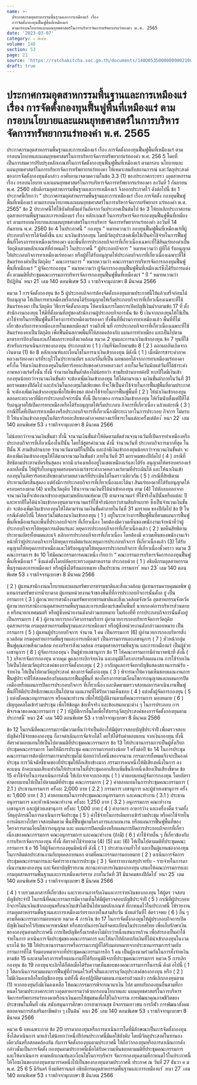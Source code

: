 ```yaml
---
name: >-
  ประกาศกรมอุตสาหกรรมพื้นฐานและการเหมืองแร่ เรื่อง
  การจัดตั้งกองทุนฟื้นฟูพื้นที่เหมืองแร่
  ตามกรอบนโยบายและแผนยุทธศาสตร์ในการบริหารจัดการทรัพยากรแร่ทองคำ พ.ศ. 2565
date: '2023-03-07'
category: ง พิเศษ
volume: 140
section: 53
page: 21
source: 'https://ratchakitcha.soc.go.th/documents/140D053S0000000002100.pdf'
draft: true
---
```


# ประกาศกรมอุตสาหกรรมพื้นฐานและการเหมืองแร่ เรื่อง การจัดตั้งกองทุนฟื้นฟูพื้นที่เหมืองแร่ ตามกรอบนโยบายและแผนยุทธศาสตร์ในการบริหารจัดการทรัพยากรแร่ทองคำ พ.ศ. 2565

ประกาศกรมอุตสาหกรรมพื้นฐานและการเหมืองแร่ เรื่อง การจัดตั้งกองทุนฟื้นฟูพื้นที่เหมืองแร่ ตามกรอบนโยบายและแผนยุทธศาสตร์ในการบริหารจัดการทรัพยากรแร่ทองคำ พ.ศ. 256 5 โดยที่เป็นการสมควรปรับปรุงหลักเกณฑ์ในการจัดตั้งกองทุนฟื้นฟูพื้นที่เหมืองแร่ ตามกรอบ นโยบายและแผนยุทธศาสตร์ในการบริหารจัดการทรัพยากรแร่ทองคา ให้เหมาะสมกับสถานการณ์ และวัตถุประสงค์ของการจัดตั้งกองทุนดังกล่าว อาศัยอานาจตามความในข้อ 3.3 (1) ของประกาศกระทรว งอุตสาหกรรม เรื่อง กรอบนโยบาย และแผนยุทธศาสตร์ในการบริหารจัดการทรัพยากรแร่ทองคา ลงวันที่ 1 กันยายน พ.ศ. 2560 อธิบดีกรมอุตสาหกรรมพื้นฐานและการเหมืองแร่ จึงออกประกาศไว้ ดังต่อไปนี้ ข้อ 1 ประกาศนี้เรียกว่า “ ประกาศกรมอุตสาหกรรมพื้นฐานและการเหมืองแร่ เรื่อง การจัดตั้ง กองทุนฟื้นฟูพื้นที่เหมืองแร่ ตามกรอบนโยบายและแผนยุทธศาสตร์ในการบริหารจัดการทรัพยากร แร่ทองคำ พ.ศ. 2565” ข้อ 2 ประกาศนี้ให้ใช้บังคับตั้งแต่วันถัดจากวันประกาศเป็นต้นไป ข้อ 3 ให้ยกเลิกประกาศกรมอุตสาหกรรมพื้นฐานและการเหมืองแร่ เรื่อง หลักเกณฑ์ ในการบริหารจัดการกองทุนฟื้นฟูพื้นที่เหมืองแร่ ตามกรอบนโยบายและแผนยุทธศาสตร์ในการบริหาร จัดการทรัพยากรแร่ทองคำ ลงวันที่ 14 กันยายน พ.ศ. 2560 ข้อ 4 ในประกาศนี้ “ กองทุน ” หมายความว่า กองทุนฟื้นฟูพื้นที่เหมืองแร่ที่ผู้ประกอบกิจการได้จัดตั้งขึ้น และ นาเงินเข้ากองทุน โดยมีวัตถุประสงค์เพื่อใช้เป็นค่าใช้จ่ายในการฟื้นฟูพื้นที่โครงการทาเหมืองแร่ทองคา และพื้นที่การประกอบกิจการที่เกี่ยวเนื่องเฉพาะที่ใช้สินแร่ทองคำเป็นวัตถุดิบตามหลักเกณฑ์ที่กำหนดไว้ ในประกาศนี้ “ ผู้ประกอบกิจการ ” หมายความว่า ผู้ที่ได้ รับอนุญาตให้ประกอบกิจการทาเหมืองแร่ทองคา หรือผู้ที่ได้รับอนุญาตให้ประกอบกิจการที่เกี่ยวเนื่องเฉพาะที่ใช้สินแร่ทองคำเป็นวัตถุดิบ “ คณะกรรมการ ” หมายความว่า คณะกรรมการบริหารจัดการกองทุนฟื้นฟูพื้นที่เหมืองแร่ “ ผู้จัดการกองทุน ” หมายความว่า ผู้จัดการกองทุนฟื้นฟูพื้นที่เหมืองแร่ซึ่งได้รับการแต่งตั้ง ตามมติที่ประชุมคณะกรรมการบริหารจัดการกองทุนฟื้นฟูพื้นที่เหมืองแร่ “ ปี ” หมายความว่า ปีปฏิทิน ้ หนา 21 ่ เลม 140 ตอนพิเศษ 53 ง ราชกิจจานุเบกษา 8 มีนาคม 2566

หมวด 1 การจัดตั้งกองทุน ข้อ 5 ผู้ประกอบกิจการต้องจัดตั้งกองทุนตามประกาศนี้ให้แล้วเสร็จก่อนได้รับอนุญาต ให้เปิดการทาเหมืองหรือก่อนได้รับอนุญาตให้เริ่มประกอบกิจการที่เกี่ยวเนื่องเฉพาะที่ใช้สินแร่ทองคา เป็นวัตถุดิบ วิธีการจัดตั้งกองทุน ให้ดาเนินการโดยการเปิดบัญชีเงินฝากตามข้อ 17 ที่ ตั้งสำนักงานกองทุน ให้มีที่ตั้งตามที่อยู่ของสำนักงานผู้ประกอบกิจการนั้น ข้อ 6 เงินจากกองทุนให้ใช้เป็นค่าใช้จ่ายในการฟื้นฟูพื้นที่โครงการทำเหมืองแร่ทองคา ทั้งพื้นที่ที่ผ่านการทาเหมืองแล้ว พื้นที่ที่ไม่เกี่ยวข้องกับการทาเหมืองภายในเขตเหมืองแร่ รวมถึงพื้ นที่ การประกอบกิจการที่เกี่ยวเนื่องเฉพาะที่ใช้สินแร่ทองคาเป็นวัตถุดิบ เพื่อฟื้นคืนสภาพพื้นที่ให้สอดคล้องกับ แผนการทำเหมือง และเป็นไปตามมาตรการป้องกันและแก้ไขผลกระทบสิ่งแวดล้อม หมวด 2 ทุนและการนาเงินเข้ากองทุน ข้อ 7 ทุนที่ใช้สำหรับการดาเนินการของกองทุน ประกอบด้วย ( 1 ) เงินที่จัดเก็บตามข้อ 8 ( 2 ) ดอกผลอันเกิดจากเงินตาม (1) ข้อ 8 หลักเกณฑ์และเงื่อนไขในการนาเงินเข้ากองทุน มีดังนี้ ( 1 ) เมื่อมีการชาระค่าภาคหลวงแร่ทองคา แร่ที่ระบุไว้ในประทานบัตร และแร่อื่นที่เป็น ผลพลอยได้จากการทาเหมืองแร่ทองคาครั้งใด ให้นาเงินเข้ากองทุนในอัตราร้อยละสิบของค่าภาคหลวงแร่ ภายในเจ็ดวันนับแต่วันที่ได้ชำระค่าภาคหลวงแร่ครั้งนั้น ทั้งนี้ จำนวนเงินขั้นต่ำต้องไม่น้อยกว่า สามสิบล้านบาทต่อปี หากปีใดมีเงินเข้ากองทุนน้อยกว่าจานวนเงินขั้นต่า จะต้องเพิ่มเงินเข้ากองทุน ให้ได้ตามจานว นเงินขั้นต่าภายในวันที่ 31 มกราคมของปีถัดไป และถ้าเงินในกองทุนไม่เพียงพอ ที่จะใช้เป็นค่าใช้จ่ายในการฟื้นฟูพื้นที่ตามประกาศนี้ จะต้องเพิ่มเงินเข้ากองทุนเพื่อให้เพียงพอ ต่อค่าใช้จ่ายในการฟื้นฟูพื้นที่ ( 2 ) ให้นำเงินเข้ากองทุนตลอดระยะเวลาที่มีการประกอบกิจกำรนั้น ทั้งนี้ ปีแรกของ การนาเงินเข้ากองทุน ให้เริ่มนับตั้งแต่ปีที่ได้รับอนุญาตให้เปิดการทาเหมืองหรือได้รับอนุญาตให้เริ่มประกอบ กิจการที่เกี่ยวเนื่อง แล้วแต่กรณี ( 3 ) กรณีปีใดที่เปิดการทาเหมืองหรือประกอบกิจการที่เกี่ยวเนื่องมีระยะเวลาในการประกอบ กิจการ ไม่ครบปี ให้นาเงินเข้ากองทุนในอัตราร้อยละสิบของค่าภาคหลวงแร่ที่ชาระในแต่ละครั้งแต่ต้อง ้ หนา 22 ่ เลม 140 ตอนพิเศษ 53 ง ราชกิจจานุเบกษา 8 มีนาคม 2566

ไม่น้อยกว่าจานวนเงินขั้นต่า ทั้งนี้ จานวนเงินขั้นต่าให้คิดตามสัดส่วนจานวนวันที่เปิดการทำเหมืองหรือ ประกอบกิจการที่เกี่ยวเนื่องในปีนั้น โดยใช้สูตรคำนวณ ดังนี้ จำนวนวันที่ ประกอบกิจการมากที่สุด ในปีนั้น X สามสิบล้านบาท จำนวนวันตามปีในปีนั้น และถ้ามีเงินเข้ากองทุนน้อยกว่าจานวนเงินขั้นต่า จะต้องเพิ่มเงินเข้ากองทุนให้ได้ตามจานวนเงินขั้นต่า ภายในวันที่ 31 มกราคมของปีถัดไป ( 4 ) กรณีที่สิทธิตามประทานบัตรสิ้นสุดลง หากมี แร่คงเหลืออยู่ในเขตเหมืองแร่และได้รับ อนุญาตให้ครอบครองแร่คงเหลือนั้น ให้ผู้รับใบอนุญาตครอบครองแร่ชาระค่าภาคหลวงแร่ตามที่ประเมินได้ และให้นาเงินเข้ากองทุนในอัตราร้อยละสิบของค่าภาคหลวงแร่ที่ประเมินได้ในคราวเดียวกัน ( 5 ) กรณีที่สิทธิตามประทานบัตรสิ้นสุดลง แต่ยังมีการประกอบกิจการที่เกี่ยวเนื่องและได้นา สินแร่ทองคาที่ได้รับอนุญาตให้ครอบครองตาม (4) มาเป็นวัตถุดิบ ให้นาจานวนเงินที่ได้นำเข้ากองทุน ตาม (4) ไปหักลบออกจากจานวนเงินที่จะต้องนาเข้ากองทุนตามหลักเกณฑ์ตาม (1) ตามจานวนแร่ ที่ใช้จริงในปีนั้นหรือแต่ละ ปี และหากปีใดได้นำเงินเข้ากองทุนตามจานวนแร่ที่ใช้จริงน้อยกว่าสามสิบล้านบาท ซึ่งเป็นจำนวนเงินขั้นต่า จะต้องเพิ่มเงินเข้ากองทุนให้ได้ตามจำนวนเงินขั้นต่าภายในวันที่ 31 มกราคม ของปีถัดไป ข้อ 9 ในกรณีดังต่อไปนี้ ให้ยกเว้นไม่ต้องนาเงินเข้ากองทุน ( 1 ) อยู่ในระหว่างการฟื้นฟูพื้นที่ตามแผนการฟื้นฟูพื้นที่เหมืองแร่และพื้นที่ประกอบกิจการ ที่เกี่ยวเนื่อง โดยต้องมีความเห็นของพนักงานเจ้าหน้าที่ว่าผู้ประกอบกิจการได้หยุดการผลิตแร่และ หยุดการประกอบกิจการที่เกี่ยวเนื่องแล้ว ( 2 ) ขอคืนสิทธิตามประทานบัตรทั้งหมดและแจ้ งเลิกการประกอบกิจการที่เกี่ยวเนื่อง โดยต้องมี ความเห็นของพนักงานเจ้าหน้าที่ว่าผู้ประกอบกิจการได้หยุดการผลิตแร่และหยุดการประกอบกิจการ ที่เกี่ยวเนื่องแล้ว (3) ได้รับอนุญาตให้หยุดการทำเหมืองและได้รับอนุญาตให้หยุดการประกอบกิจการ ที่เกี่ยวเนื่องชั่วคราว หมวด 3 คณะกรรมการ ข้อ 10 ให้มีคณะกรรมการคณะหนึ่ง เรียกว่า “ คณะกรรมการบริหารจัดการกองทุนฟื้นฟู พื้นที่เหมืองแร่ ” ซึ่งแต่งตั้งโดยปลัดกระทรวงอุตสาหกรรม ประกอบด้วย ( 1 ) อธิบดีกรมอุตสาหกรรมพื้นฐานและการเหมืองแร่ หรือผู้ซึ่งได้รับมอบหมาย เป็นประธาน กรรมการ ้ หนา 23 ่ เลม 140 ตอนพิเศษ 53 ง ราชกิจจานุเบกษา 8 มีนาคม 2566

( 2 ) ผู้แทนสานักงานนโยบายและแผนทรัพยากรธรรมชาติและสิ่งแวดล้อม ผู้แทนกรมควบคุมมลพิษ ผู้แทนกรมทรัพยากรน้ำบาดาล ผู้แทนหน่วยงานเจ้าของพื้นที่ที่การประกอบกิจการนั้นตั้งอ ยู่ เป็นกรรมการ ( 3 ) ผู้อานวยการสานักงานทรัพยากรธรรมชาติและสิ่งแวดล้อมจังหวัด อุตสาหกรรมจังหวัด ผู้อานวยการสานักงานอุตสาหกรรมพื้นฐานและการเหมืองแร่เขตในพื้นที่ นายกองค์การบริหารส่วนตาบล หรือนายกเทศมนตรี หรือผู้ซึ่งหน่วยงานดังกล่าวมอบหมาย ในท้องที่ที่ การประกอบกิจการนั้นตั้งอยู่ เป็นกรรมการ ( 4 ) ผู้อานวยการกองวิศวกรรมบริการ ผู้อานวยการกองบริหารจัดการวัตถุดิบอุตสาหกรรม กรมอุตสาหกรรมพื้นฐานและการเหมืองแร่ หรือผู้ซึ่งหน่วยงานดังกล่าวมอบหมาย เป็นกรรมการ ( 5 ) ผู้แทนผู้ประกอบกิจการ จำนวน 1 คน เป็นกรรมการ (6) ผู้อำนวยการกองบริหารสิ่งแวดล้อม กรมอุตสาหกรรมพื้นฐานและการเหมืองแร่ เป็นกรรมการและเลขานุการ ( 7 ) หัวหน้ากลุ่มฟื้นฟูคุณภาพสิ่งแวดล้อม กองบริหารสิ่งแวดล้อม กรมอุตสาหกรรมพื้นฐาน และการเหมืองแร่ เป็นผู้ช่วยเลขานุการ ( 8 ) ผู้จัดการกองทุน เ ป็นผู้ช่วยเลขานุการ ข้อ 11 ให้คณะกรรมการมีอำนาจหน้าที่ ดังนี้ ( 1 ) บริหารจัดการกองทุน ควบคุม ดูแลการเบิกจ่ายเงิน และอนุมัติโครงการหรือแผนงาน การใช้จ่ายเงินให้เป็นไปตามวัตถุประสงค์ของการจัดตั้งกองทุน ( 2 ) กากับดูแลการจัดทาบัญชีแสดงสถานการณ์รับ - จ่ายเงิน ให้เป็นไปตามวัตถุประสงค์ ของการจัดตั้งกองทุน ( 3 ) พิจารณาให้ความเห็นชอบแผนงานการฟื้นฟูประจาปีให้สอดคล้องกับแผนการฟื้นฟูพื้นที่ ของโครงการตามเงื่อนไขการอนุญาตและแผนการปิดเหมืองหรือแผนการปิดการประกอบกิจการ ที่เกี่ยวเนื่อง และติดตามตรวจสอบผลการดาเนินงานฟื้นฟู พื้นที่ให้มีประสิทธิภาพและเป็นไปตาม แผนงานที่ได้รับความเห็นชอบ ( 4 ) แต่งตั้งผู้จัดการกองทุน ( 5 ) แต่งตั้งคณะอนุกรรมการ หรือคณะทำงาน เพื่อให้ปฏิบัติงานตามที่คณะกรรมการ มอบหมาย ( 6 ) เชิญบุคคลใดเข้าร่วมประชุม เพื่อให้ข้อมูล ข้อเท็จจริง และข้อเสนอแนะต่าง ๆ ในการประกอบ การพิจารณาของคณะกรรมการ ( 7 ) ปฏิบัติการอื่นใดเพื่อให้บรรลุวัตถุประสงค์ของการจัดตั้งกองทุนตามประกาศนี้ ้ หนา 24 ่ เลม 140 ตอนพิเศษ 53 ง ราชกิจจานุเบกษา 8 มีนาคม 2566

ข้อ 12 ในกรณีที่คณะกรรมการมีความเห็นว่าจำเป็นต้องให้มีผู้ตรวจสอบบัญชีประจำปี เพื่อตรวจสอบบัญชีค่าใช้จ่ายของกองทุน ก็อาจดำเนินการจัดจ้างได้โ ดยให้ได้รับค่าตอบแทน จากเงินกองทุน ทั้งนี้ อัตราค่าตอบแทนให้เป็นไปตามมติที่ประชุมคณะกรรมการ ข้อ 13 ให้ประธานกรรมการเป็นผู้สั่งเรียกประชุมคณะกรรมการ โดยให้มีการประชุม คณะกรรมการอย่างน้อย 1 ครั้งต่อปี ข้อ 14 ในการประชุมคณะกรรมการต้องมีกรรมการมาประชุมไม่ น้อยกว่ากึ่งหนึ่งของจานวน กรรมการทั้งหมดจึงจะเป็นองค์ประชุม การวินิจฉัยชี้ขาดของที่ประชุมให้ถือเสียงข้างมาก กรรมการคนหนึ่งให้มีเสียงหนึ่งในการ ลงคะแนน ถ้าคะแนนเสียงเท่ากันให้ประธานในที่ประชุมออกเสียงเพิ่มขึ้นอีกหนึ่งเสียงเป็นเสียงชี้ขาด ข้อ 15 ค่าใช้จ่ำยในการดาเนินการดังนี้ ให้เบิกจ่ายจากกองทุน ( 1 ) ค่าตอบแทนผู้จัดการกองทุน โดยอัตราค่าตอบแทนให้เป็นไปตามมติที่ประชุม คณะกรรมการ ( 2 ) ค่าตอบแทนในการประชุมคณะกรรมการ ( 2.1 ) ประธานกรรมการ ครั้งละ 2,000 บาท ( 2.2 ) กรรมการ เลขานุการ และผู้ช่วยเลขานุการ ครั้งละ 1,600 บาท ( 3 ) ค่าตอบแทนในการประชุมคณะอนุกรรมการ และคณะทำงาน ( 3.1 ) ประธานอนุกรรมการ และหัวหน้าคณะทำงาน ครั้งละ 1,250 บาท ( 3.2 ) อนุกรรมการ คณะทำงาน เลขานุการ และผู้ช่วยเลขานุการ ครั้งละ 1,000 บาท ( 4 ) ค่าอาหาร อาหารว่าง และเครื่องดื่ม รวมทั้งวัสดุอุปกรณ์ในการดาเนินการจัดประชุม ( 5 ) ค่าใช้จ่ายในการเดินทางเข้าร่วมประชุม หรือค่าใช้จ่ายในการเดินทางไปตรวจสอบติดตาม พื้นที่ฟื้นฟูตามโครงการและแผนงาน หรือแผนการฟื้นฟูพื้นที่ของโครงการตามเงื่อนไขการอนุญาต และ แผนการปิดเหมืองหรือแผนการปิดการประกอบกิจการที่เกี่ยวเนื่องของคณะกรรมการ คณะอนุกรรมการ และคณะทำงาน (ถ้ามี) ( 6 ) ค่าใช้จ่ายอื่น ๆ ที่เกี่ยวข้องกับการบริหารจัดการกองทุน ทั้งนี้ อัตราค่าใช้จ่ายตาม (4) (5) และ (6) ให้เป็นไปตามมติที่ประชุมคณะกรรมการ ข้ อ 16 ให้ผู้จัดการกองทุนมีหน้าที่ ดังนี้ ( 1 ) ประสานงานทั่วไป และเป็นผู้แทนของกองทุนในการติดต่อประสานงานกับบุคคลภายนอก ตามที่คณะกรรมการมอบหมาย ( 2 ) ดาเนินการจัดการประชุมคณะกรรมการและจัดทำรายงานการประชุม ( 3 ) จัดทารายงานสรุปรายรับ - รายจ่ายในการดาเนินงานของกองทุน และจัดทาบัญชีรายงาน สถานะทางการเงินของกองทุน เสนอให้คณะกรรมการและกรมอุตสาหกรรมพื้นฐานและการเหมืองแร่ทราบ ภายในวันที่ 31 มีนาคมของปีถัดไป ้ หนา 25 ่ เลม 140 ตอนพิเศษ 53 ง ราชกิจจานุเบกษา 8 มีนาคม 2566

( 4 ) รวบรวมเอกสารที่เกี่ยวข้อง และรายงานการรับเงินและการจ่ายเงินของกองทุน ให้ผู้ตร วจสอบบัญชีประจำปี ในกรณีที่คณะกรรมการมีความเห็นให้มีผู้ตรวจสอบบัญชีประจำปี ( 5 ) กรณีที่ผู้ประกอบกิจการไม่นาเงินเข้ากองทุนหรือนาเงินเข้าไม่เป็นไปตามหลักเกณฑ์ ที่กาหนดไว้ในประกาศนี้ ให้รายงานกรมอุตสาหกรรมพื้นฐานและการเหมืองแร่ทราบภายในสามสิบวัน นับแต่วันที่ไ ด้ตรวจพบ ( 6 ) อื่น ๆ ตามที่คณะกรรมการมอบหมาย หมวด 4 การเงิน ข้อ 17 ในการจัดตั้งกองทุนให้ผู้ประกอบกิจการเปิดบัญชีเงินฝากไว้กับธนาคารพาณิชย์ หรือสถาบันการเงินที่จดทะเบียนในประเทศไทย เพื่อเก็บรักษาเงินของกองทุนตามประกาศนี้ การเปิดบัญชีครั้งแรกต้องไม่ต่ำกว่าหนึ่งแสนบาทถ้วน เพื่อสำรองเป็นค่าใช้จ่ายในการ ดาเนินการจัดประชุมของคณะกรรมการ และให้นาไปหักลบกับเงินที่ได้นำเข้ากองทุนในงวดแรกได้ ข้อ 18 ให้ประธานกรรมการหรือกรรมการผู้ที่ได้รับมอบหมายจากประธานกรรมการร่วมกับ กรรมการที่ได้ รับมอบหมายจากที่ประชุมคณะกรรมการอีก 1 คน เป็นผู้ลงนามร่วมกันในการสั่งจ่ายเงิน ตามข้อ 15 และตามโครงการหรือแผนงานที่ได้รับอนุมัติจากที่ประชุมคณะกรรมการ หมวด 5 การเลิกกองทุน ข้อ 19 กองทุนจะเลิกได้ก็ต่อเมื่อได้รับความเห็นชอบของคณะกรรมการในกรณี ดังต่ อไปนี้ ( 1 ) ได้ดาเนินการตามแผนการฟื้นฟูที่กำหนดไว้เสร็จสิ้นและบรรลุวัตถุประสงค์ของกองทุน หรือ ( 2 ) ไม่มีเงินคงเหลือในบัญชีกองทุน แต่ทั้งนี้ ต้องปฏิบัติตามแผนงานครบถ้วนแล้ว กรณีเลิกกองทุนตาม (1) หากกองทุนยังมีเงินคงเหลือ ให้คณะกรรมการพิจารณานาเงิน ไปส มทบกับกองทุนอื่นตามที่กาหนดไว้ตามประกาศกระทรวงอุตสาหกรรมว่าด้วยกรอบนโยบายและ แผนยุทธศาสตร์ในการบริหารจัดการทรัพยากรแร่ทองคาหรือนาเงินมอบให้ชุมชนเพื่อใช้ในกิจกรรม การพัฒนาคุณภาพชีวิตของประชาชนในพื้นที่ เช่น สนับสนุนการศึกษา การสาธารณสุข กิจกรรมเยาวชน การกีฬา การพัฒนาสังคม ตลอดจนการส่งเสริมอาชีพต่าง ๆ เป็นต้น ้ หนา 26 ่ เลม 140 ตอนพิเศษ 53 ง ราชกิจจานุเบกษา 8 มีนาคม 2566

หมวด 6 บทเฉพาะกาล ข้อ 20 บรรดากองทุนหรือการดาเนินการใดที่มีลักษณะเป็นการจัดตั้งกองทุนซึ่งได้ดาเนินการ มาแล้วไม่น้อยกว่าหนึ่งปีก่อนประกาศนี้มีผลใช้บังคับ โดยมีวัตถุประสงค์ในทานองเดียวกันหรือสอดคล้องกัน กับการจัดตั้งกองทุนตามประกาศนี้ ให้ถือว่ากองทุนหรือการดาเนินการดังกล่าวนั้นเป็นการจัดตั้ง กองทุนตามประกาศนี้เมื่อได้รับความเห็นชอบตามมติที่ประชุมคณะกรรมการ และให้ดาเนินการ ตามหลักเกณฑ์และเงื่อนไขในการบริหาร จัดการกองทุนตามที่กาหนดไว้ในประกาศนี้ ให้โอนเงินของกองทุนตามวรรคหนึ่งไปเป็นของกองทุนตามประกาศนี้ ประกาศ ณ วันที่ 27 ธันวา ค ม พ.ศ. 25 6 5 นิรันดร์ ยิ่งมหิศรานนท์ อธิบดีกรมอุตสาหกรรมพื้นฐานและการเหมืองแร่ ้ หนา 27 ่ เลม 140 ตอนพิเศษ 53 ง ราชกิจจานุเบกษา 8 มีนาคม 2566
